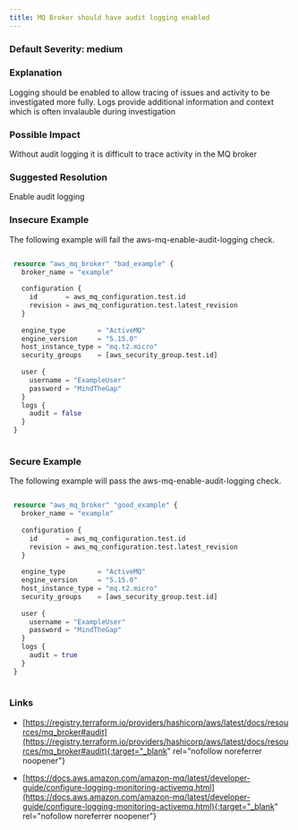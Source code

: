 ```yaml
---
title: MQ Broker should have audit logging enabled
---
```


### Default Severity: <span class="severity medium">medium</span>

### Explanation

Logging should be enabled to allow tracing of issues and activity to be investigated more fully. Logs provide additional information and context which is often invalauble during investigation

### Possible Impact
Without audit logging it is difficult to trace activity in the MQ broker

### Suggested Resolution
Enable audit logging


### Insecure Example

The following example will fail the aws-mq-enable-audit-logging check.
```terraform

 resource "aws_mq_broker" "bad_example" {
   broker_name = "example"
 
   configuration {
     id       = aws_mq_configuration.test.id
     revision = aws_mq_configuration.test.latest_revision
   }
 
   engine_type        = "ActiveMQ"
   engine_version     = "5.15.0"
   host_instance_type = "mq.t2.micro"
   security_groups    = [aws_security_group.test.id]
 
   user {
     username = "ExampleUser"
     password = "MindTheGap"
   }
   logs {
     audit = false
   }
 }
 
```



### Secure Example

The following example will pass the aws-mq-enable-audit-logging check.
```terraform

 resource "aws_mq_broker" "good_example" {
   broker_name = "example"
 
   configuration {
     id       = aws_mq_configuration.test.id
     revision = aws_mq_configuration.test.latest_revision
   }
 
   engine_type        = "ActiveMQ"
   engine_version     = "5.15.0"
   host_instance_type = "mq.t2.micro"
   security_groups    = [aws_security_group.test.id]
 
   user {
     username = "ExampleUser"
     password = "MindTheGap"
   }
   logs {
     audit = true
   }
 }
 
```



### Links


- [https://registry.terraform.io/providers/hashicorp/aws/latest/docs/resources/mq_broker#audit](https://registry.terraform.io/providers/hashicorp/aws/latest/docs/resources/mq_broker#audit){:target="_blank" rel="nofollow noreferrer noopener"}

- [https://docs.aws.amazon.com/amazon-mq/latest/developer-guide/configure-logging-monitoring-activemq.html](https://docs.aws.amazon.com/amazon-mq/latest/developer-guide/configure-logging-monitoring-activemq.html){:target="_blank" rel="nofollow noreferrer noopener"}



